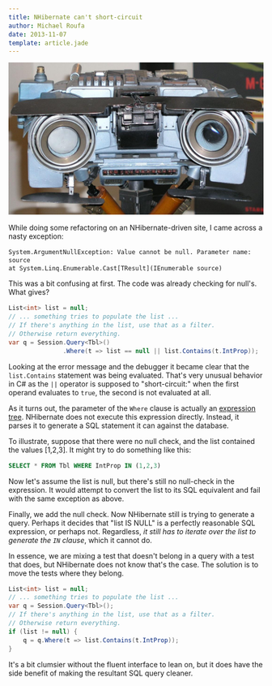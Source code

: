 ```yaml
---
title: NHibernate can't short-circuit
author: Michael Roufa
date: 2013-11-07
template: article.jade
---
```

![Johnny Five Is Alive](JohnnyFive.jpg)

While doing some refactoring on an NHibernate-driven site, I came across a nasty exception:

```
System.ArgumentNullException: Value cannot be null. Parameter name: source 
at System.Linq.Enumerable.Cast[TResult](IEnumerable source)
```

This was a bit confusing at first. The code was already checking for null's. What gives?

```cs
List<int> list = null;
// ... something tries to populate the list ...
// If there's anything in the list, use that as a filter. 
// Otherwise return everything.
var q = Session.Query<Tbl>()
               .Where(t => list == null || list.Contains(t.IntProp));
```

Looking at the error message and the debugger it became clear that the `list.Contains` statement was being evaluated. That's very unusual behavior in C# as the `||` operator is supposed to "short-circuit:" when the first operand evaluates to `true`, the second is not evaluated at all.

As it turns out, the parameter of the `Where` clause is actually an [expression tree](http://msdn.microsoft.com/en-us/library/vstudio/bb397951.aspx). NHibernate does not execute this expression directly. Instead, it parses it to generate a SQL statement it can against the database. 

To illustrate, suppose that there were no null check, and the list contained the values [1,2,3]. It might try to do something like this:

```sql
SELECT * FROM Tbl WHERE IntProp IN (1,2,3)
```

Now let's assume the list is null, but there's still no null-check in the expression. It would attempt to convert the list to its SQL equivalent and fail with the same exception as above.

Finally, we add the null check. Now NHibernate still is trying to generate a query. Perhaps it decides that "list IS NULL" is a perfectly reasonable SQL expression, or perhaps not. Regardless, *it still has to iterate over the list to generate the `IN` clause*, which it cannot do.

In essence, we are mixing a test that doesn't belong in a query with a test that does, but NHibernate does not know that's the case. The solution is to move the tests where they belong.

```cs
List<int> list = null;
// ... something tries to populate the list ...
var q = Session.Query<Tbl>();
// If there's anything in the list, use that as a filter. 
// Otherwise return everything.
if (list != null) {
    q = q.Where(t => list.Contains(t.IntProp));
}
```

It's a bit clumsier without the fluent interface to lean on, but it does have the side benefit of making the resultant SQL query cleaner.